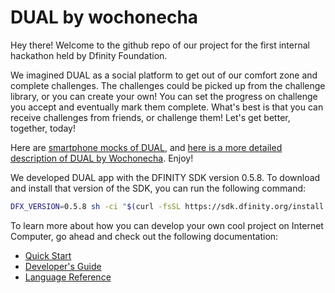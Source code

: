 # DUAL by wochonecha

Hey there! Welcome to the github repo of our project for the first internal hackathon held by Dfinity Foundation.

We imagined DUAL as a social platform to get out of our comfort zone and complete challenges. The challenges could be picked up from the challenge library, or you can create your own! You can set the progress on challenge you accept and eventually mark them complete. What's best is that you can receive challenges from friends, or challenge them! Let's get better, together, today!

Here are [smartphone mocks of DUAL](https://www.figma.com/proto/I5JeDiFOH08tH2N1a169zr/Dual?node-id=296%3A7484&viewport=718%2C1606%2C0.3781742751598358&scaling=scale-down), and [here is a more detailed description of DUAL by Wochonecha](https://docs.google.com/document/d/1820D5VJJMyk7WfsRyxFH91K4uuMSyvpN8ropqEAKWbM).  Enjoy!

We developed DUAL app with the DFINITY SDK version 0.5.8. To download and install that version of the SDK, you can run the following command:
```bash
DFX_VERSION=0.5.8 sh -ci "$(curl -fsSL https://sdk.dfinity.org/install.sh)"
```

To learn more about how you can develop your own cool project on Internet Computer, go ahead and check out the following documentation:

- [Quick Start](https://sdk.dfinity.org/developers-guide/quickstart.html)
- [Developer's Guide](https://sdk.dfinity.org/developers-guide)
- [Language Reference](https://sdk.dfinity.org/language-guide)

